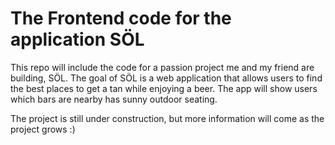# The Frontend code for the application SÖL
This repo will include the code for a passion project me and my friend are building, SÖL. The goal of SÖL is a web application that allows users to find the best places to get a tan while enjoying a beer. The app will show users which bars are nearby has sunny outdoor seating. 

The project is still under construction, but more information will come as the project grows :)
